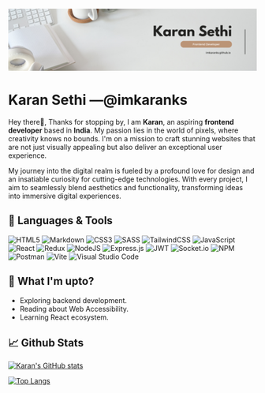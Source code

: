 ![Karan Sethi Banner](https://github.com/imkaranks/imkaranks/blob/main/karan-sethi-banner.png)

# Karan Sethi —@imkaranks

Hey there👋, Thanks for stopping by, I am **Karan**, an aspiring **frontend developer** based in **India**. My passion lies in the world of pixels, where creativity knows no bounds. I'm on a mission to craft stunning websites that are not just visually appealing but also deliver an exceptional user experience.

My journey into the digital realm is fueled by a profound love for design and an insatiable curiosity for cutting-edge technologies. With every project, I aim to seamlessly blend aesthetics and functionality, transforming ideas into immersive digital experiences.

## 🧰 Languages & Tools

![HTML5](https://img.shields.io/badge/html5-%23E34F26.svg?style=for-the-badge&logo=html5&logoColor=white)
![Markdown](https://img.shields.io/badge/markdown-%23000000.svg?style=for-the-badge&logo=markdown&logoColor=white)
![CSS3](https://img.shields.io/badge/css3-%231572B6.svg?style=for-the-badge&logo=css3&logoColor=white)
![SASS](https://img.shields.io/badge/SASS-hotpink.svg?style=for-the-badge&logo=SASS&logoColor=white)
![TailwindCSS](https://img.shields.io/badge/tailwindcss-%2338B2AC.svg?style=for-the-badge&logo=tailwind-css&logoColor=white)
![JavaScript](https://img.shields.io/badge/javascript-%23323330.svg?style=for-the-badge&logo=javascript&logoColor=%23F7DF1E)
![React](https://img.shields.io/badge/react-%2320232a.svg?style=for-the-badge&logo=react&logoColor=%2361DAFB)
![Redux](https://img.shields.io/badge/redux-%23593d88.svg?style=for-the-badge&logo=redux&logoColor=white)
![NodeJS](https://img.shields.io/badge/node.js-6DA55F?style=for-the-badge&logo=node.js&logoColor=white)
![Express.js](https://img.shields.io/badge/express.js-%23404d59.svg?style=for-the-badge&logo=express&logoColor=%2361DAFB)
![JWT](https://img.shields.io/badge/JWT-black?style=for-the-badge&logo=JSON%20web%20tokens)
![Socket.io](https://img.shields.io/badge/Socket.io-black?style=for-the-badge&logo=socket.io&badgeColor=010101)
![NPM](https://img.shields.io/badge/NPM-%23CB3837.svg?style=for-the-badge&logo=npm&logoColor=white)
![Postman](https://img.shields.io/badge/Postman-FF6C37?style=for-the-badge&logo=postman&logoColor=white)
![Vite](https://img.shields.io/badge/vite-%23646CFF.svg?style=for-the-badge&logo=vite&logoColor=white)
![Visual Studio Code](https://img.shields.io/badge/Visual%20Studio%20Code-0078d7.svg?style=for-the-badge&logo=visual-studio-code&logoColor=white)

## 🤔 What I'm upto?

- Exploring backend development.
- Reading about Web Accessibility.
- Learning React ecosystem.

## 📈 Github Stats

[![Karan's GitHub stats](https://github-readme-stats.vercel.app/api?username=imkaranks&theme=transparent)
](https://github.com/imkaranks)

[![Top Langs](https://github-readme-stats.vercel.app/api/top-langs/?username=imkaranks&layout=compact&theme=transparent)](https://github.com/imkaranks)
